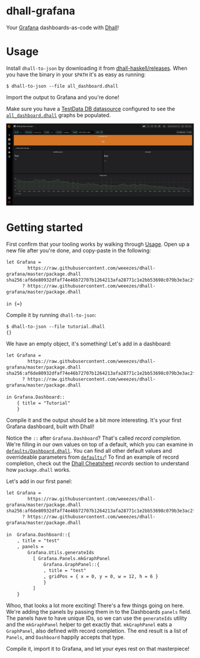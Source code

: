 # dhall-grafana

Your [Grafana](http://www.grafana.org/) dashboards-as-code with [Dhall](https://dhall-lang.org/)!

# Usage

Install `dhall-to-json` by downloading it from [dhall-haskell/releases](https://github.com/dhall-lang/dhall-haskell/releases). When you have the binary in your `$PATH` it's as easy as running:

```
$ dhall-to-json --file all_dashboard.dhall
```

Import the output to Grafana and you're done!

Make sure you have a [TestData DB datasource](https://grafana.com/docs/features/datasources/testdata/) configured to see the [`all_dashboard.dhall`](./all_dashboard.dhall) graphs be populated.

![all_dashboard_sample.png](docs/screenshots/all_dashboard_sample.png)

# Getting started

First confirm that your tooling works by walking through [Usage](#usage). Open up a new file after you're done, and copy-paste in the following:

```
let Grafana =
        https://raw.githubusercontent.com/weeezes/dhall-grafana/master/package.dhall sha256:af6de80932dfaf74e46b72707b1264213afa28771c1e2bb53698c079b3e3ac2f
      ? https://raw.githubusercontent.com/weeezes/dhall-grafana/master/package.dhall

in {=}
```

Compile it by running `dhall-to-json`:

```
$ dhall-to-json --file tutorial.dhall
{}
```

We have an empty object, it's something! Let's add in a dashboard:

```
let Grafana =
        https://raw.githubusercontent.com/weeezes/dhall-grafana/master/package.dhall sha256:af6de80932dfaf74e46b72707b1264213afa28771c1e2bb53698c079b3e3ac2f
      ? https://raw.githubusercontent.com/weeezes/dhall-grafana/master/package.dhall

in Grafana.Dashboard::
	{ title = "Tutorial"
	}
```

Compile it and the output should be a bit more interesting. It's your first Grafana dashboard, built with Dhall!

Notice the `::` after `Grafana.Dashboard`? That's called *record completion*. We're filling in our own values on top of a default, which you can examine in [`defaults/Dashboard.dhall`](./default/Dashboard.dhall). You can find all other default values and overrideable parameters from [`defaults/`](./defaults)! To find an example of record completion, check out the [Dhall Cheatsheet](https://github.com/dhall-lang/dhall-lang/wiki/Cheatsheet#complex-types) *records* section to understand how `package.dhall` works.

Let's add in our first panel:

```
let Grafana =
        https://raw.githubusercontent.com/weeezes/dhall-grafana/master/package.dhall sha256:af6de80932dfaf74e46b72707b1264213afa28771c1e2bb53698c079b3e3ac2f
      ? https://raw.githubusercontent.com/weeezes/dhall-grafana/master/package.dhall

in  Grafana.Dashboard::{
    , title = "test"
    , panels =
        Grafana.Utils.generateIds
          [ Grafana.Panels.mkGraphPanel
              Grafana.GraphPanel::{
              , title = "test"
              , gridPos = { x = 0, y = 0, w = 12, h = 6 }
              }
          ]
    }
```

Whoo, that looks a lot more exciting! There's a few things going on here. We're adding the panels by passing them in to the Dashboards `panels` field. The panels have to have unique IDs, so we can use the `generateIds` utility and the `mkGraphPanel` helper to get exactly that. `mkGraphPanel` eats a `GraphPanel`, also defined with record completion. The end result is a list of `Panels`, and `Dashboard` happily accepts that type.

Compile it, import it to Grafana, and let your eyes rest on that masterpiece!
